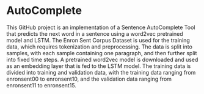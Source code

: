 # AutoComplete 

This GitHub project is an implementation of a Sentence AutoComplete Tool that predicts the next word in a sentence using a word2vec pretrained model and LSTM. The Enron Sent Corpus Dataset is used for the training data, which requires tokenization and preprocessing. The data is split into samples, with each sample containing one paragraph, and then further split into fixed time steps. A pretrained word2vec model is downloaded and used as an embedding layer that is fed to the LSTM model. The training data is divided into training and validation data, with the training data ranging from enronsent00 to enronsent10, and the validation data ranging from enronsent11 to enronsent15.
